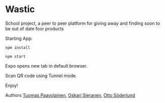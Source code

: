 # Wastic
School project, a peer to peer platform for giving away and finding soon to be out of date foor products

Starting App:

```npm install```

```npm start```

Expo opens new tab in default browser.

Scan QR code using Tunnel mode. 

Enjoy!

Authors [Tuomas Paavolainen](https://github.com/Smolmeri), [Oskari Sieranen](https://github.com/oskarits), [Otto Söderlund](https://github.com/ottosoderlund)
